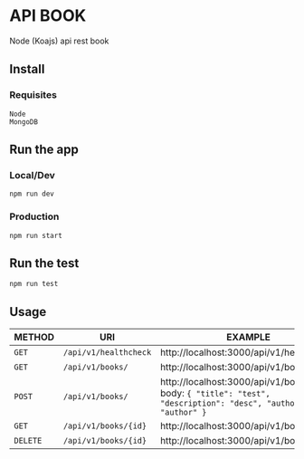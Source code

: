 # API BOOK
Node (Koajs) api rest book

## Install

### Requisites
    Node
    MongoDB

## Run the app

### Local/Dev
`npm run dev`
### Production
`npm run start`

## Run the test
`npm run test`

## Usage

| METHOD  | URI               | EXAMPLE               | 
|---------|-------------------|-----------------------|
| `GET`   | `/api/v1/healthcheck` |  http://localhost:3000/api/v1/healthcheck |
| `GET`   | `/api/v1/books/` |  http://localhost:3000/api/v1/books |
| `POST`   | `/api/v1/books/` |  http://localhost:3000/api/v1/books  -  body: `{ "title": "test", "description": "desc", "author": "author" }` | 
| `GET`   | `/api/v1/books/{id}` |  http://localhost:3000/api/v1/books/{id} |
| `DELETE`   | `/api/v1/books/{id}` |  http://localhost:3000/api/v1/books/{id} |


